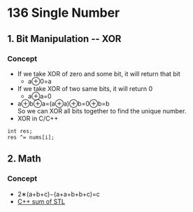 # 136 Single Number
## 1. Bit Manipulation -- XOR
### Concept

* If we take XOR of zero and some bit, it will return that bit  
  * a⊕0=a  
* If we take XOR of two same bits, it will return 0
  * a⊕a=0  
* a⊕b⊕a=(a⊕a)⊕b=0⊕b=b  
So we can XOR all bits together to find the unique number.  
* XOR in C/C++
 ```
 int res;
 res ^= nums[i];
 ```
## 2. Math
### Concept
* 2∗(a+b+c)−(a+a+b+b+c)=c
* [C++ sum of STL](Notes_Cpp/STL/algorithm.md)
